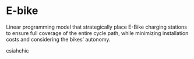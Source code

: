 # E-bike
Linear programming model that strategically place E-Bike charging stations to ensure full coverage of the entire cycle path, while minimizing installation costs and considering the bikes’ autonomy.

csiahchic
